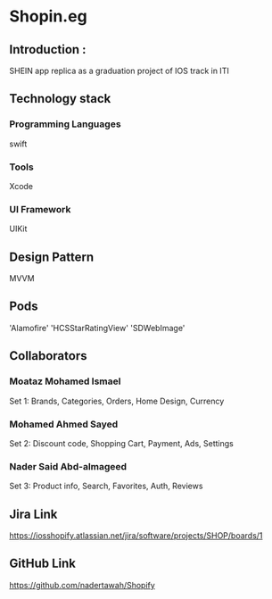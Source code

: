 # Shopin.eg

## Introduction :
SHEIN app replica as a graduation project of IOS track in ITI

## Technology stack

### Programming Languages
swift

### Tools
Xcode

### UI Framework
UIKit

## Design Pattern
MVVM

## Pods
'Alamofire'
'HCSStarRatingView'
'SDWebImage'

## Collaborators

### Moataz Mohamed Ismael
Set 1:
Brands, Categories, Orders, Home Design, Currency

### Mohamed Ahmed Sayed
Set 2:
Discount code, Shopping Cart, Payment, Ads, Settings

### Nader Said Abd-almageed
Set 3:
Product info, Search, Favorites, Auth, Reviews

## Jira Link
https://iosshopify.atlassian.net/jira/software/projects/SHOP/boards/1

## GitHub Link
https://github.com/nadertawah/Shopify
